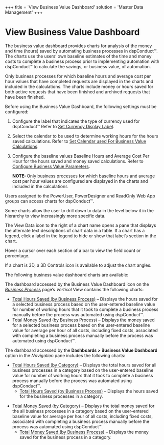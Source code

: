 +++
title = 'View Business Value Dashboard'
solution = 'Master Data Management'
+++

# View Business Value Dashboard

The business value dashboard provides charts for analysis of the money
and time (hours) saved by automating business processes in dspConduct™.
The charts use the users’ own baseline estimates of the time and money
costs to complete a business process prior to implementing automation
with dspConduct™ to calculate the savings, or business value, of
automation.

Only business processes for which baseline hours and average cost per
hour values that have completed requests are displayed in the charts and
included in the calculations. The charts include money or hours saved
for both active requests that have been finished and archived requests
that have been finished.

Before using the Business Value Dashboard, the following settings must
be configured:

1.  Configure the label that indicates the type of currency used for
    dspConduct™ Refer to [Set Currency Display
    Label](../Config/Set_Currency_Display_Label.htm).

2.  Select the calendar to be used to determine working hours for the
    hours saved calculations. Refer to [Set Calendar used For Business
    Value
    Calculations](../Config/Set_Calendar_Used_For_Business_Value_Calculations.htm).

3.  Configure the baseline values Baseline Hours and Average Cost Per
    Hour for the hours saved and money saved calculations. Refer to
    [Configure Business Value
    Parameters](Configure_Business_Value_Parameters.htm).
    
    **NOTE:** Only business processes for which baseline hours and
    average cost per hour values are configured are displayed in the
    charts and included in the calculations

Users assigned to the PowerUser, PowerDesigner and ReadOnly Web App
groups can access charts for dspConduct™.

Some charts allow the user to drill down to data in the level below it
in the hierarchy to view increasingly more specific data.

The View Data icon to the right of a chart name opens a pane that
displays the alternate text descriptions of chart data in a table. If a
chart has a legend, click a label in the legend to hide or show that
label’s section in the chart.

Hover a cursor over each section of a bar to view the field count or
percentage.

If a chart is 3D, a 3D Controls icon is available to adjust the chart
angles.

The following business value dashboard charts are available:

The dashboard accessed by the Business Value Dashboard icon on the
*[Business Process](../Page_Desc/Business_Process_H.htm)* page’s
*Vertical* View contains the following charts:

  - [Total Hours Saved (by Business
    Process)](../Page_Desc/Total_Hours_Saved_by_Business_Process.htm) –
    Displays the hours saved for a selected business process based on
    the user-entered baseline value for number of working hours that it
    took to complete a business process manually before the process was
    automated using dspConduct™.
  - [Total Money Saved (by Business
    Process)](../Page_Desc/Total_Money_Saved_by_Business_Process.htm) –
    Displays the money saved for a selected business process based on
    the user-entered baseline value for average per hour of all costs,
    including fixed costs, associated with completing a business process
    manually before the process was automated using dspConduct™.

The dashboard accessed by the **Dashboards \> Business Value Dashboard**
option in the *Navigation* pane includes the following charts:

  - [Total Hours Saved (by
    Category)](../Page_Desc/Total_Hours_Saved_by_Category.htm) –
    Displays the total hours saved for all business processes in a
    category based on the user-entered baseline value for number of
    working hours that it took to complete a business process manually
    before the process was automated using dspConduct™.
      - [Total Hours Saved (by Business
        Process)](../Page_Desc/Total_Hours_Saved_by_Business_Process.htm)
        – Displays the hours saved for the business processes in a
        category.

<!-- end list -->

  - [Total Money Saved (by
    Category)](../Page_Desc/Total%20Money%20Saved%20by%20Category.htm) –
    Displays the total money saved for the all business processes in a
    category based on the user-entered baseline value for average per
    hour of all costs, including fixed costs, associated with completing
    a business process manually before the process was automated using
    dspConduct™.
      - [Total Money Saved (by Business
        Process)](../Page_Desc/Total_Money_Saved_by_Business_Process.htm)
        – Displays the money saved for the business process in a
        category.
